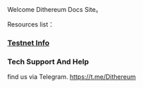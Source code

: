 Welcome Dithereum Docs Site。

Resources list：

### [Testnet Info](testnet.md)

### Tech Support And Help

find us via Telegram.
<https://t.me/Dithereum>
